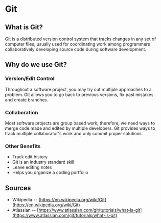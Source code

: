 # Git
## What is Git?
[Git](https://git-scm.com/) is a distributed version control system that tracks changes in any set of computer files, usually used for coordinating work among programmers collaboratively developing source code during software development.
## Why do we use Git?
### Version/Edit Control
Throughout a software project, you may try out multiple approaches to a problem. Git allows you to go back to previous versions, fix past mistakes and create branches.
### Collaboration
Most software projects are group based work; therefore, we need ways to merge code made and edited by multiple developers. Git provides ways to track multiple collaborator's work and only commit proper solutions.
### Other Benefits
- Track edit history
- Git is an industry standard skill
- Leave editing notes
- Helps you organize a coding portfolio
## Sources
- Wikipedia -- [https://en.wikipedia.org/wiki/Git](https://en.wikipedia.org/wiki/Git)
- Atlassian -- [https://www.atlassian.com/git/tutorials/what-is-git](https://www.atlassian.com/git/tutorials/what-is-git)